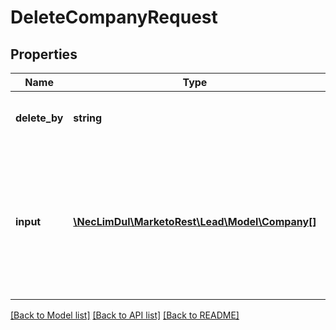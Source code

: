 # DeleteCompanyRequest

## Properties

Name | Type | Description | Notes
------------ | ------------- | ------------- | -------------
**delete_by** | **string** | Field to delete company records by.  Key may be \&quot;dedupeFields\&quot; or \&quot;idField\&quot; | [optional] 
**input** | [**\NecLimDul\MarketoRest\Lead\Model\Company[]**](Company.md) | List of company objects. Companies in the list should only contain a member matching the dedupeBy value. Each &#39;Company&#39; object contains a &#39;searchableField&#39; for lookup purposes which can be retrieved using the Describe Companies endpoint | [optional] 

[[Back to Model list]](../README.md#documentation-for-models) [[Back to API list]](../README.md#documentation-for-api-endpoints) [[Back to README]](../README.md)

